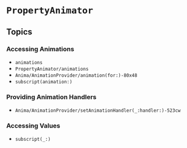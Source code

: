 # ``PropertyAnimator``

## Topics

### Accessing Animations

- ``animations``
- ``PropertyAnimator/animations``
- ``Anima/AnimationProvider/animation(for:)-80x48``
- ``subscript(animation:)``

### Providing Animation Handlers

- ``Anima/AnimationProvider/setAnimationHandler(_:handler:)-523cw``

### Accessing Values

- ``subscript(_:)``

